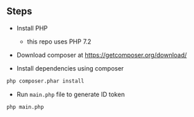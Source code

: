 ## Steps

- Install PHP
  - this repo uses PHP 7.2

- Download composer at https://getcomposer.org/download/

- Install dependencies using composer

```bash
php composer.phar install
```

- Run `main.php` file to generate ID token

```bash
php main.php
```
